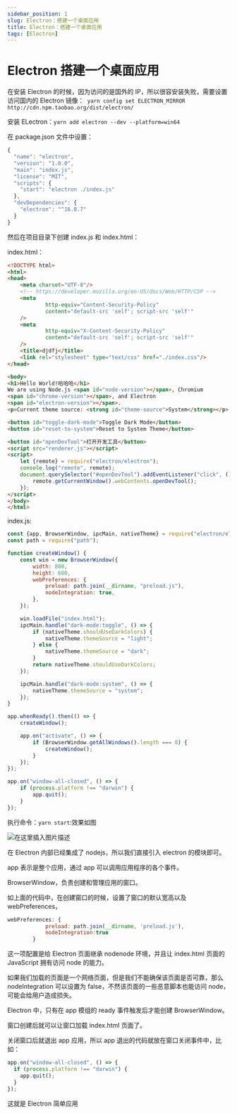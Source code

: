 ```yaml
---
sidebar_position: 1
slug: Electron：搭建一个桌面应用
title: Electron：搭建一个桌面应用
tags: [Electron]
---
```

# Electron 搭建一个桌面应用

在安装 Electron 的时候，因为访问的是国外的 IP，所以很容安装失败，需要设置访问国内的 Electron 镜像：` yarn config set ELECTRON_MIRROR http://cdn.npm.taobao.org/dist/electron/`

安装 ELectron：`yarn add electron --dev --platform=win64`

在 package.json 文件中设置：

```javascript
{
  "name": "electron",
  "version": "1.0.0",
  "main": "index.js",
  "license": "MIT",
  "scripts": {
    "start": "electron ./index.js"
  },
  "devDependencies": {
    "electron": "^16.0.7"
  }
}

```

然后在项目目录下创建 index.js 和 index.html：

index.html：

```html
<!DOCTYPE html>
<html>
<head>
    <meta charset="UTF-8"/>
    <!-- https://developer.mozilla.org/en-US/docs/Web/HTTP/CSP -->
    <meta
            http-equiv="Content-Security-Policy"
            content="default-src 'self'; script-src 'self'"
    />
    <meta
            http-equiv="X-Content-Security-Policy"
            content="default-src 'self'; script-src 'self'"
    />
    <title>djdfj</title>
    <link rel="stylesheet" type="text/css" href="./index.css"/>
</head>

<body>
<h1>Hello World!哈哈哈</h1>
We are using Node.js <span id="node-version"></span>, Chromium
<span id="chrome-version"></span>, and Electron
<span id="electron-version"></span>.
<p>Current theme source: <strong id="theme-source">System</strong></p>

<button id="toggle-dark-mode">Toggle Dark Mode</button>
<button id="reset-to-system">Reset to System Theme</button>

<button id="openDevTool">打开开发工具</button>
<script src="renderer.js"></script>
<script>
    let {remote} = require("electron/electron");
    console.log("remote", remote);
    document.querySelector("#openDevTool").addEventListener("click", () => {
        remote.getCurrentWindow().webContents.openDevTool();
    });
</script>
</body>
</html>
```

index.js:

```javascript
const {app, BrowserWindow, ipcMain, nativeTheme} = require("electron/electron");
const path = require("path");

function createWindow() {
    const win = new BrowserWindow({
        width: 800,
        height: 600,
        webPreferences: {
            preload: path.join(__dirname, "preload.js"),
            nodeIntegration: true,
        },
    });

    win.loadFile("index.html");
    ipcMain.handle("dark-mode:toggle", () => {
        if (nativeTheme.shouldUseDarkColors) {
            nativeTheme.themeSource = "light";
        } else {
            nativeTheme.themeSource = "dark";
        }
        return nativeTheme.shouldUseDarkColors;
    });

    ipcMain.handle("dark-mode:system", () => {
        nativeTheme.themeSource = "system";
    });
}

app.whenReady().then(() => {
    createWindow();

    app.on("activate", () => {
        if (BrowserWindow.getAllWindows().length === 0) {
            createWindow();
        }
    });
});

app.on("window-all-closed", () => {
    if (process.platform !== "darwin") {
        app.quit();
    }
});
```

执行命令：`yarn start`:效果如图


![在这里插入图片描述](https://img-blog.csdnimg.cn/651f11a1feee46bb8c8ef5ebdea0400e.png)


在 Electron 内部已经集成了 nodejs，所以我们直接引入 electron 的模块即可。

app 表示是整个应用，通过 app 可以调用应用程序的各个事件。

BrowserWindow，负责创建和管理应用的窗口。

如上面的代码中，在创建窗口的时候，设置了窗口的默认宽高以及 webPreferences，

```javascript
webPreferences: {
            preload: path.join(__dirname, 'preload.js'),
            nodeIntegration:true
        }
```

这一项配置是给 Electron 页面继承 nodenode 环境，并且让 index.html 页面的 JavaScript 拥有访问 node 的能力。

如果我们加载的页面是一个网络页面，但是我们不能确保该页面是否可靠，那么 nodeIntegration 可以设置为 false，不然该页面的一些恶意脚本也能访问 node，可能会给用户造成损失。

Electron 中，只有在 app 模组的 ready 事件触发后才能创建 BrowserWindow。

窗口创建后就可以让窗口加载 index.html 页面了。

关闭窗口后就退出 app 应用，所以 app 退出的代码就放在窗口关闭事件中，比如：

```javascript
app.on("window-all-closed", () => {
  if (process.platform !== "darwin") {
    app.quit();
  }
});
```

这就是 Electron 简单应用
